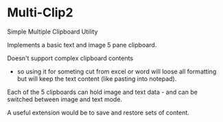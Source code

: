 # Multi-Clip2
Simple Multiple Clipboard Utility

Implements a basic text and image 5 pane clipboard.  

Doesn't support complex clipboard contents
- so using it for someting cut from excel or word will loose all formatting but will keep the text content (like pasting into notepad).

Each of the 5 clipboards can hold image and text data - and can be switched between image and text mode.

A useful extension would be to save and restore sets of content.
